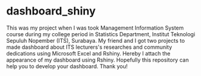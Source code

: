 # dashboard_shiny
This was my project when I was took Management Information System course during my college period in Statistics Department, Institut Teknologi Sepuluh Nopember (ITS), Surabaya. My friend and I got two projects to made dashboard about ITS lecturers's researches and community dedications using Microsoft Excel and Rshiny. Hereby I attach the appearance of my dashboard using Rshiny. Hopefully this repository can help you to develop your dashboard. Thank you!
